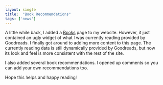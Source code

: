 ```yaml
---
layout: single
title:  "Book Recommendations"
tags: ['news']
---
```


A little while back, I added a [Books](/books/) page to my website. However, it just contained an ugly widget of what I was currently reading provided by Goodreads. I finally got around to adding more content to this page. The currently reading data is still dynamically provided by Goodreads, but now its look and feel is more consistent with the rest of the site.

I also added several book recommendations. I opened up comments so you can add your own recommendations too.

Hope this helps and happy reading!
